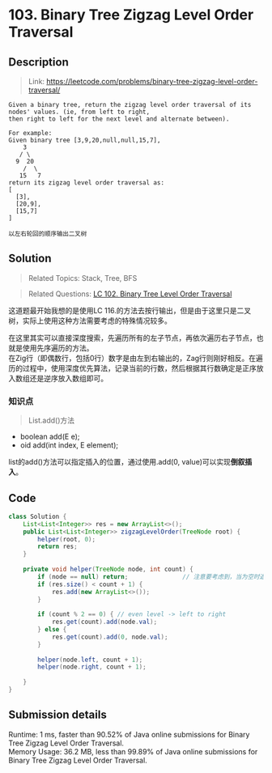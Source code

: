 # 103. Binary Tree Zigzag Level Order Traversal

## Description

> Link: https://leetcode.com/problems/binary-tree-zigzag-level-order-traversal/

```
Given a binary tree, return the zigzag level order traversal of its nodes' values. (ie, from left to right, 
then right to left for the next level and alternate between).

For example:
Given binary tree [3,9,20,null,null,15,7],
    3
   / \
  9  20
    /  \
   15   7
return its zigzag level order traversal as:
[
  [3],
  [20,9],
  [15,7]
]

以左右轮回的顺序输出二叉树

```


## Solution

> Related Topics: Stack, Tree, BFS

> Related Questions: [LC 102. ](https://leetcode.com/problems/binary-tree-level-order-traversal/)[Binary Tree Level Order Traversal](https://github.com/Zingg7/LeetCode/blob/master/102.%20Binary%20Tree%20Level%20Order%20Traversal.md)

这道题最开始我想的是使用LC 116.的方法去按行输出，但是由于这里只是二叉树，实际上使用这种方法需要考虑的特殊情况较多。

在这里其实可以直接深度搜索，先遍历所有的左子节点，再依次遍历右子节点，也就是使用先序遍历的方法。<br>
在Zig行（即偶数行，包括0行）数字是由左到右输出的，Zag行则刚好相反。在遍历的过程中，使用深度优先算法，记录当前的行数，然后根据其行数确定是正序放入数组还是逆序放入数组即可。


### 知识点
> List.add()方法
- boolean add(E e);
- oid add(int index, E element);

list的add()方法可以指定插入的位置，通过使用.add(0, value)可以实现**倒叙插入**。


## Code

```java
class Solution {
    List<List<Integer>> res = new ArrayList<>();
    public List<List<Integer>> zigzagLevelOrder(TreeNode root) {
        helper(root, 0);
        return res;
    }
    
    private void helper(TreeNode node, int count) {
        if (node == null) return;               // 注意要考虑到，当为空时返回
        if (res.size() < count + 1) {
            res.add(new ArrayList<>());
        }
        
        if (count % 2 == 0) { // even level -> left to right
            res.get(count).add(node.val);
        } else {
            res.get(count).add(0, node.val);
        }
        
        helper(node.left, count + 1);
        helper(node.right, count + 1);
        
    }
}
```


## Submission details
Runtime: 1 ms, faster than 90.52% of Java online submissions for Binary Tree Zigzag Level Order Traversal.<br>
Memory Usage: 36.2 MB, less than 99.89% of Java online submissions for Binary Tree Zigzag Level Order Traversal.
